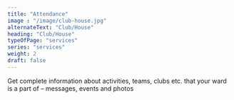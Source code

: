 ```yaml
---
title: "Attendance"
image : "/image/club-house.jpg"
alternateText: "Club/House"
heading: "Club/House"
typeOfPage: "services"
series: "services"
weight: 2
draft: false
---
```


<p>Get complete information about activities, teams, clubs etc. that your ward is a part of – messages, events and photos</p>
